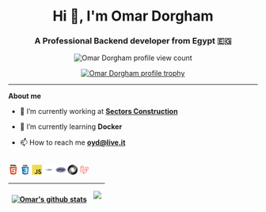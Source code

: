 

<h1 align="center">Hi 👋, I'm Omar Dorgham</h1>
<h3 align="center">A Professional Backend developer from Egypt  🇪🇬</h3>

<p align="center">
    <img src="https://komarev.com/ghpvc/?username=OmarDorgham&label=Profile%20views&color=0e75b6&style=flat" alt="Omar Dorgham profile view count" /> 
</p>

<p align="center"> 
    <a href="https://github.com/OmarDorgham">
        <img src="https://github-profile-trophy.vercel.app/?username=OmarDorgham" alt="Omar Dorgham profile trophy" />
    </a> 
</p>

<hr/>

**About me**

- 🔭 I’m currently working at 
<a href="https://www.sectors-construction.com/" > **Sectors Construction** </a>

- 🌱 I’m currently learning **Docker**

- 📫 How to reach me 
<a href="mailto:oyd@live.it?subject=Contact You from github">**oyd@live.it**
</a>

<br>

<img height="20" src="https://raw.githubusercontent.com/github/explore/80688e429a7d4ef2fca1e82350fe8e3517d3494d/topics/html/html.png"> 
<img height="20" src="https://raw.githubusercontent.com/github/explore/80688e429a7d4ef2fca1e82350fe8e3517d3494d/topics/css/css.png"> 
<img height="20" src="https://raw.githubusercontent.com/github/explore/80688e429a7d4ef2fca1e82350fe8e3517d3494d/topics/javascript/javascript.png"> 
<img height="20" src="https://raw.githubusercontent.com/github/explore/80688e429a7d4ef2fca1e82350fe8e3517d3494d/topics/jquery/jquery.png">
<img height="20" src="https://raw.githubusercontent.com/github/explore/80688e429a7d4ef2fca1e82350fe8e3517d3494d/topics/php/php.png">
<img height="20" src="https://raw.githubusercontent.com/github/explore/80688e429a7d4ef2fca1e82350fe8e3517d3494d/topics/json/json.png">
<img height="20" src="https://raw.githubusercontent.com/github/explore/80688e429a7d4ef2fca1e82350fe8e3517d3494d/topics/laravel/laravel.png">


| <a href="https://github.com/OmarDorgham"><br/><img align="center" src="https://github-readme-stats.vercel.app/api?username=OmarDorgham&show_icons=true&include_all_commits=true&theme=buefy&hide_border=true" alt="Omar's github stats" /></a> | <a href="https://github.com/OmarDorgham"><img align="center" src="https://github-readme-stats.vercel.app/api/top-langs/?username=OmarDorgham&layout=compact&theme=buefy&hide_border=true" /></a> |
|--------------------------------------------------------------------------------------------------------------------------------------------------------------------------------------------------------------------------------------------------------------------| ------------- |


